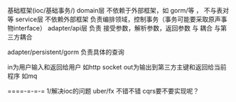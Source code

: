基础框架(ioc/基础事务/)
domain层 不依赖于外部框架，如 gorm/等 ， 不与表对等
service层 不依赖外部框架 负责编排领域，控制事务（事务可能要采取原声事物interface）
adapter/api层 负责 接受参数，解析参数，返回参数 与 耦合  与第三方耦合
     
adapter/persistent/gorm 负责具体的查询

in为用户输入和返回给用户  如http socket
out为输出到第三方主键和返回给当前程序  如mq  


====-=-=-=
1/解决ioc的问题  uber/fx 不错不错
cqrs要不要实现呢？